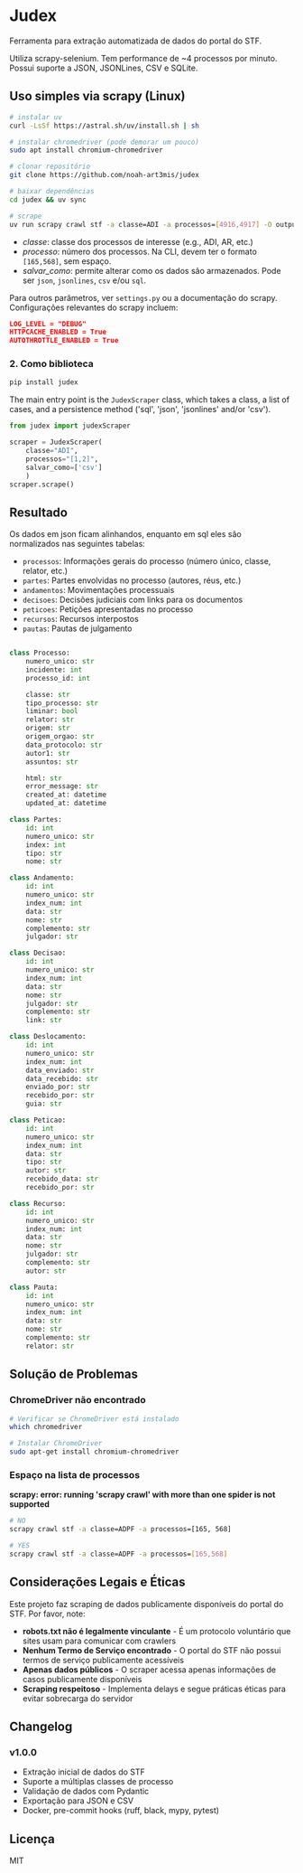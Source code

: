 # Judex

Ferramenta para extração automatizada de dados do portal do STF.

Utiliza scrapy-selenium. Tem performance de ~4 processos por minuto. Possui suporte a JSON, JSONLines, CSV e SQLite.

## Uso simples via scrapy (Linux)

```bash
# instalar uv
curl -LsSf https://astral.sh/uv/install.sh | sh

# instalar chromedriver (pode demorar um pouco)
sudo apt install chromium-chromedriver

# clonar repositório
git clone https://github.com/noah-art3mis/judex

# baixar dependências
cd judex && uv sync

# scrape
uv run scrapy crawl stf -a classe=ADI -a processos=[4916,4917] -O output.json
```

-   _classe_: classe dos processos de interesse (e.g., ADI, AR, etc.)
-   _processo_: número dos processos. Na CLI, devem ter o formato `[165,568]`, sem espaço.
-   _salvar_como_: permite alterar como os dados são armazenados. Pode ser `json`, `jsonlines`, `csv` e/ou `sql`.

Para outros parâmetros, ver `settings.py` ou a documentação do scrapy. Configurações relevantes do scrapy incluem:

```json
LOG_LEVEL = "DEBUG"
HTTPCACHE_ENABLED = True
AUTOTHROTTLE_ENABLED = True
```

### 2. Como biblioteca

```bash
pip install judex
```

The main entry point is the `JudexScraper` class, which takes a class, a list of cases, and a persistence method ('sql', 'json', 'jsonlines' and/or 'csv').

```python
from judex import judexScraper

scraper = JudexScraper(
    classe="ADI",
    processos="[1,2]",
    salvar_como=['csv']
    )
scraper.scrape()
```

## Resultado

Os dados em json ficam alinhandos, enquanto em sql eles são normalizados nas seguintes tabelas:

-   `processos`: Informações gerais do processo (número único, classe, relator, etc.)
-   `partes`: Partes envolvidas no processo (autores, réus, etc.)
-   `andamentos`: Movimentações processuais
-   `decisoes`: Decisões judiciais com links para os documentos
-   `peticoes`: Petições apresentadas no processo
-   `recursos`: Recursos interpostos
-   `pautas`: Pautas de julgamento

```python

class Processo:
    numero_unico: str
    incidente: int
    processo_id: int

    classe: str
    tipo_processo: str
    liminar: bool
    relator: str
    origem: str
    origem_orgao: str
    data_protocolo: str
    autor1: str
    assuntos: str

    html: str
    error_message: str
    created_at: datetime
    updated_at: datetime

class Partes:
    id: int
    numero_unico: str
    index: int
    tipo: str
    nome: str

class Andamento:
    id: int
    numero_unico: str
    index_num: int
    data: str
    nome: str
    complemento: str
    julgador: str

class Decisao:
    id: int
    numero_unico: str
    index_num: int
    data: str
    nome: str
    julgador: str
    complemento: str
    link: str

class Deslocamento:
    id: int
    numero_unico: str
    index_num: int
    data_enviado: str
    data_recebido: str
    enviado_por: str
    recebido_por: str
    guia: str

class Peticao:
    id: int
    numero_unico: str
    index_num: int
    data: str
    tipo: str
    autor: str
    recebido_data: str
    recebido_por: str

class Recurso:
    id: int
    numero_unico: str
    index_num: int
    data: str
    nome: str
    julgador: str
    complemento: str
    autor: str

class Pauta:
    id: int
    numero_unico: str
    index_num: int
    data: str
    nome: str
    complemento: str
    relator: str
```

## Solução de Problemas

### ChromeDriver não encontrado

```bash
# Verificar se ChromeDriver está instalado
which chromedriver

# Instalar ChromeDriver
sudo apt-get install chromium-chromedriver
```

### Espaço na lista de processos

**scrapy: error: running 'scrapy crawl' with more than one spider is not supported**

```bash
# NO
scrapy crawl stf -a classe=ADPF -a processos=[165, 568]

# YES
scrapy crawl stf -a classe=ADPF -a processos=[165,568]
```

## Considerações Legais e Éticas

Este projeto faz scraping de dados publicamente disponíveis do portal do STF. Por favor, note:

-   **robots.txt não é legalmente vinculante** - É um protocolo voluntário que sites usam para comunicar com crawlers
-   **Nenhum Termo de Serviço encontrado** - O portal do STF não possui termos de serviço publicamente acessíveis
-   **Apenas dados públicos** - O scraper acessa apenas informações de casos publicamente disponíveis
-   **Scraping respeitoso** - Implementa delays e segue práticas éticas para evitar sobrecarga do servidor

## Changelog

### v1.0.0

-   Extração inicial de dados do STF
-   Suporte a múltiplas classes de processo
-   Validação de dados com Pydantic
-   Exportação para JSON e CSV
-   Docker, pre-commit hooks (ruff, black, mypy, pytest)

## Licença

MIT
